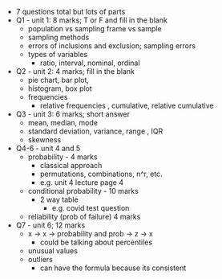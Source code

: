 - 7 questions total but lots of parts
- Q1 - unit 1: 8 marks; T or F and fill in the blank
	- population vs sampling frame vs sample 
	- sampling methods 
	- errors of inclusions and exclusion; sampling errors 
	- types of variables 
		- ratio, interval, nominal, ordinal
- Q2 - unit 2: 4 marks; fill in the blank
	- pie chart, bar plot, 
	- histogram, box plot 
	- frequencies 
		- relative frequencies , cumulative, relative cumulative 
- Q3 - unit 3: 6 marks; short answer
	- mean, median, mode 
	- standard deviation, variance, range , IQR
	- skewness 
- Q4-6 - unit 4 and 5
	- probability - 4 marks
		- classical approach 
		- permutations, combinations, n^r, etc. 
		- e.g. unit 4 lecture page 4 
	- conditional probability - 10 marks 
		- 2 way table
			- e.g. covid test question
	- reliability (prob of failure) 4 marks
- Q7 - unit 6; 12 marks 
	- x -> x -> probability and prob -> z -> x 
		- could be talking about percentiles
	- unusual values 
	- outliers 
		- can have the formula because its consistent 